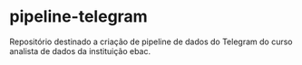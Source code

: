 # pipeline-telegram
Repositório destinado a criação de pipeline de dados do Telegram do curso analista de dados da instituição ebac. 

